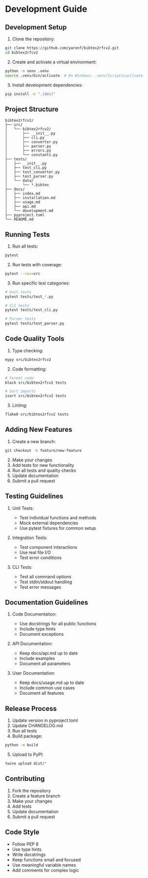 # Development Guide

## Development Setup

1. Clone the repository:
```bash
git clone https://github.com/yaronf/bibtex2rfcv2.git
cd bibtex2rfcv2
```

2. Create and activate a virtual environment:
```bash
python -m venv .venv
source .venv/bin/activate  # On Windows: .venv\Scripts\activate
```

3. Install development dependencies:
```bash
pip install -e ".[dev]"
```

## Project Structure

```
bibtex2rfcv2/
├── src/
│   └── bibtex2rfcv2/
│       ├── __init__.py
│       ├── cli.py
│       ├── converter.py
│       ├── parser.py
│       ├── errors.py
│       └── constants.py
├── tests/
│   ├── __init__.py
│   ├── test_cli.py
│   ├── test_converter.py
│   ├── test_parser.py
│   └── data/
│       └── *.bibtex
├── docs/
│   ├── index.md
│   ├── installation.md
│   ├── usage.md
│   ├── api.md
│   └── development.md
├── pyproject.toml
└── README.md
```

## Running Tests

1. Run all tests:
```bash
pytest
```

2. Run tests with coverage:
```bash
pytest --cov=src
```

3. Run specific test categories:
```bash
# Unit tests
pytest tests/test_*.py

# CLI tests
pytest tests/test_cli.py

# Parser tests
pytest tests/test_parser.py
```

## Code Quality Tools

1. Type checking:
```bash
mypy src/bibtex2rfcv2
```

2. Code formatting:
```bash
# Format code
black src/bibtex2rfcv2 tests

# Sort imports
isort src/bibtex2rfcv2 tests
```

3. Linting:
```bash
flake8 src/bibtex2rfcv2 tests
```

## Adding New Features

1. Create a new branch:
```bash
git checkout -b feature/new-feature
```

2. Make your changes
3. Add tests for new functionality
4. Run all tests and quality checks
5. Update documentation
6. Submit a pull request

## Testing Guidelines

1. Unit Tests:
   - Test individual functions and methods
   - Mock external dependencies
   - Use pytest fixtures for common setup

2. Integration Tests:
   - Test component interactions
   - Use real file I/O
   - Test error conditions

3. CLI Tests:
   - Test all command options
   - Test stdin/stdout handling
   - Test error messages

## Documentation Guidelines

1. Code Documentation:
   - Use docstrings for all public functions
   - Include type hints
   - Document exceptions

2. API Documentation:
   - Keep docs/api.md up to date
   - Include examples
   - Document all parameters

3. User Documentation:
   - Keep docs/usage.md up to date
   - Include common use cases
   - Document all features

## Release Process

1. Update version in pyproject.toml
2. Update CHANGELOG.md
3. Run all tests
4. Build package:
```bash
python -m build
```

5. Upload to PyPI:
```bash
twine upload dist/*
```

## Contributing

1. Fork the repository
2. Create a feature branch
3. Make your changes
4. Add tests
5. Update documentation
6. Submit a pull request

## Code Style

- Follow PEP 8
- Use type hints
- Write docstrings
- Keep functions small and focused
- Use meaningful variable names
- Add comments for complex logic 